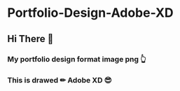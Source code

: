 # Portfolio-Design-Adobe-XD
## Hi There 👋
### My portfolio design format image png 👆
### This is drawed ✏ Adobe XD 😎

